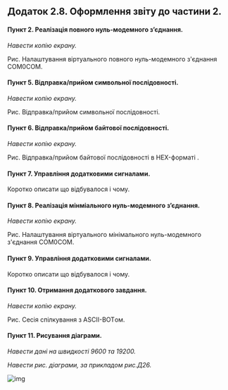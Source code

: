 ## Додаток 2.8. Оформлення звіту до частини 2.

#### Пункт 2. Реалізація повного нуль-модемного з’єднання.

*Навести копію екрану.*

Рис. Налаштування віртуального повного нуль-модемного з'єднання COM0COM. 

#### Пункт 5. Відправка/прийом символьної послідовності.

*Навести копію екрану.*

Рис. Відправка/прийом символьної послідовності.

#### Пункт 6. Відправка/прийом байтової послідовності.

*Навести копію екрану.*

Рис. Відправка/прийом байтової послідовності в HEX-форматі .

#### Пункт 7. Управління додатковими сигналами.

Коротко описати що відбувалося і чому. 

#### Пункт 8. Реалізація мінміального нуль-модемного з’єднання.

*Навести копію екрану.*

Рис. Налаштування віртуального мінімального нуль-модемного з'єднання COM0COM. 

#### Пункт 9. Управління додатковими сигналами.

Коротко описати що відбувалося і чому. 

#### Пункт 10. Отримання додаткового завдання.

*Навести копію екрану.*

Рис. Сесія спілкування з ASCII-BOTом. 

#### Пункт 11. Рисування діаграми.

*Навести дані на швидкості 9600 та 19200.*

*Навести рис. діаграми, за прикладом рис.Д26.*

![img](media2/Д26.png)